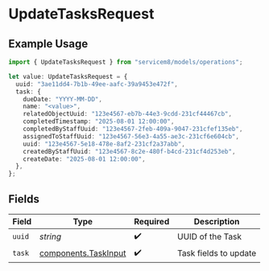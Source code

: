 # UpdateTasksRequest

## Example Usage

```typescript
import { UpdateTasksRequest } from "servicem8/models/operations";

let value: UpdateTasksRequest = {
  uuid: "3ae11dd4-7b1b-49ee-aafc-39a9453e472f",
  task: {
    dueDate: "YYYY-MM-DD",
    name: "<value>",
    relatedObjectUuid: "123e4567-eb7b-44e3-9cdd-231cf44467cb",
    completedTimestamp: "2025-08-01 12:00:00",
    completedByStaffUuid: "123e4567-2feb-409a-9047-231cfef135eb",
    assignedToStaffUuid: "123e4567-56e3-4a55-ae3c-231cf6e604cb",
    uuid: "123e4567-5e18-478e-8af2-231cf2a37abb",
    createdByStaffUuid: "123e4567-8c2e-480f-b4cd-231cf4d253eb",
    createDate: "2025-08-01 12:00:00",
  },
};
```

## Fields

| Field                                                        | Type                                                         | Required                                                     | Description                                                  |
| ------------------------------------------------------------ | ------------------------------------------------------------ | ------------------------------------------------------------ | ------------------------------------------------------------ |
| `uuid`                                                       | *string*                                                     | :heavy_check_mark:                                           | UUID of the Task                                             |
| `task`                                                       | [components.TaskInput](../../models/components/taskinput.md) | :heavy_check_mark:                                           | Task fields to update                                        |